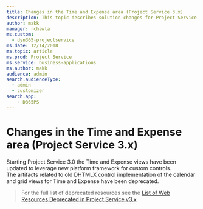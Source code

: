 ```yaml
---
title: Changes in the Time and Expense area (Project Service 3.x)
description: This topic describes solution changes for Project Service 3.x in the Time and Expense area
author: makk
manager: rchawla
ms.custom:
  - dyn365-projectservice
ms.date: 12/14/2018
ms.topic: article
ms.prod: Project Service
ms.service: business-applications
ms.author: makk
audience: admin
search.audienceType: 
  - admin
  - customizer
search.app: 
    - D365PS
---
```


# Changes in the Time and Expense area (Project Service 3.x)
Starting Project Service 3.0 the Time and Expense views have been updated to leverage new platform framework for custom controls.  
The artifacts related to old DHTMLX control implementation of the calendar and grid views for Time and Expense have been deprecated.  

> For the full list of deprecated resources see the [List of Web Resources Deprecated in Project Service v3.x](../developer-guides/webresources-deprecated-in-v3.x.md)


